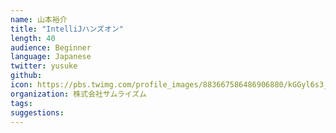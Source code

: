 ```yaml
---
name: 山本裕介
title: "IntelliJハンズオン"
length: 40
audience: Beginner
language: Japanese
twitter: yusuke
github:
icon: https://pbs.twimg.com/profile_images/883667586486906880/kGGyl6s3_400x400.jpg
organization: 株式会社サムライズム
tags:
suggestions:
---
```

